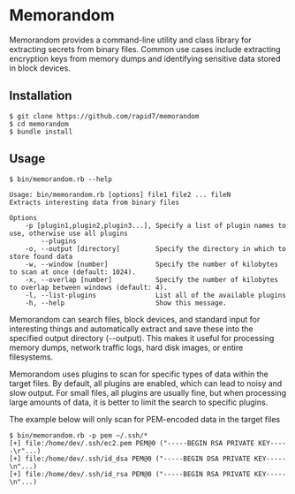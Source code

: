 Memorandom
==

Memorandom provides a command-line utility and class library for extracting secrets from binary files. Common use cases include extracting encryption keys from memory dumps and identifying sensitive data stored in block devices.


Installation
--
    $ git clone https://github.com/rapid7/memorandom
    $ cd memorandom
    $ bundle install
    
Usage
--
    $ bin/memorandom.rb --help
    
    Usage: bin/memorandom.rb [options] file1 file2 ... fileN
    Extracts interesting data from binary files

    Options
        -p [plugin1,plugin2,plugin3...], Specify a list of plugin names to use, otherwise use all plugins
            --plugins
        -o, --output [directory]         Specify the directory in which to store found data
        -w, --window [number]            Specify the number of kilobytes to scan at once (default: 1024).
        -x, --overlap [number]           Specify the number of kilobytes to overlap between windows (default: 4).
        -l, --list-plugins               List all of the available plugins
        -h, --help                       Show this message.


Memorandom can search files, block devices, and standard input for interesting things and automatically extract and save these into the specified output directory (--output). This makes it useful for processing memory dumps, network traffic logs, hard disk images, or entire filesystems. 


Memorandom uses plugins to scan for specific types of data within the target files. By default, all plugins are enabled, which can lead to noisy and slow output. For small files, all plugins are usually fine, but when processing large amounts of data, it is better to limit the search to specific plugins.

The example below will only scan for PEM-encoded data in the target files

    $ bin/memorandom.rb -p pem ~/.ssh/*
    [+] file:/home/dev/.ssh/ec2.pem PEM@0 ("-----BEGIN RSA PRIVATE KEY-----\r"...)
    [+] file:/home/dev/.ssh/id_dsa PEM@0 ("-----BEGIN DSA PRIVATE KEY-----\n"...)
    [+] file:/home/dev/.ssh/id_rsa PEM@0 ("-----BEGIN RSA PRIVATE KEY-----\n"...)

